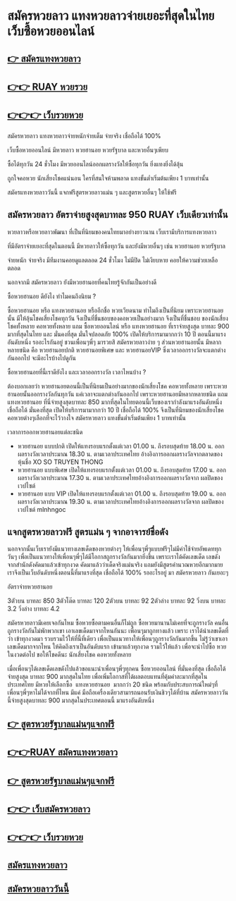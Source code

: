 # สมัครหวยลาว แทงหวยลาวจ่ายเยอะที่สุดในไทย เว็บซื้อหวยออนไลน์
 
## [👉 สมัครแทงหวยลาว](https://www.xn--147-2ll3f3ai1h5d.com/register/@vip789_atomseo)

## [👉👉 RUAY หวยรวย](https://ruay789.net/)

## [👉👉👉 เว็บรวยหวย](https://ruay789.net/)
 
สมัครหวยลาว แทงหวยลาวจ่ายหนักจ่ายเต็ม จ่ายจริง เชื่อถือได้ 100%

เว็บซื้อหวยออนไลน์ มีหวยลาว หวยฮานอย หวยรัฐบาล และหวยอื่นๆเพียบ

ซื้อได้ทุกวัน 24 ชั่วโมง มีหวยออนไลน์ออกผลรางวัลให้ซื้อทุกวัน ยิ่งแทงยิ่งได้ลุ้น

ถูกใจคอหวย นักเสี่ยงโชคแน่นอน ใครที่สนใจห้ามพลาด แทงขั้นต่ำเริ่มต้นเพียง 1 บาทเท่านั้น

สมัครแทงหวยลาววันนี้ แจกฟรีสูตรหวยลาวแม่น ๆ และสูตรหวยอื่นๆ ให้ใช้ฟรี

## สมัครหวยลาว อัตราจ่ายสูงสุดบาทละ 950 RUAY เว็บเดียวเท่านั้น

หวยลาวหรือหวยลาวพัฒนา ที่เป็นที่นิยมของคนไทยมาอย่างยาวนาน เว็บเรามีบริการแทงหวยลาว

ที่มีอัตราจ่ายเยอะที่สุดในตอนนี้ มีหวยลาวให้ซื้อทุกวัน และยังมีหวยอื่นๆ เช่น หวยฮานอย หวยรัฐบาล

จ่ายหนัก จ่ายจริง มีทีมงานคอยดูแลตลอด 24 ชั่วโมง ไม่มีปิด ไม่เงียบหาย คอยให้ความช่วยเหลือตลอด

นอกจากมี สมัครหวยลาว ยังมีหวยฮานอยที่คนไทยรู้จักกันเป็นอย่างดี

ซื้อหวยฮานอย ดียังไง ทำไมคนถึงนิยม ?

ซื้อหวยฮานอย หรือ แทงหวยฮานอย หรืออีกชื่อ หวยเวียดนาม ทำไมถึงเป็นที่นิยม เพราะหวยฮานอยนั้น มีให้ลุ้นโชคเสี่ยงโชคทุกวัน จีงเป็นที่ชื่นชอบของคอหวยเป็นอย่างมาก จึงเป็นที่ชื่นชอบ ของนักเสี่ยงโชคทั้งหลาย คอหวยทั้งหลาย แถม ซื้อหวยออนไลน์ หรือ แทงหวยฮานอย ที่เราจ่ายสูงสุด บาทละ 900 มากที่สุดในไทย และ มั่นคงที่สุด มั่นใจปลอดภัย 100% เปิดให้บริการมามากกว่า 10 ปี ตอนนี้มาแรงอันดับหนึ่ง รออะไรกันอยู่ ชวนเพื่อนๆพี่ๆ มารวยสิ สมัครหวยลาวง่าย ๆ ส่วนหวยฮานอยนั้น มึหลากหลายชนิด คือ หวยฮานอยปกติ หวยฮานอยพิเศษ และ หวยฮานอยVIP ซึ่งเวลาออกรางวัลจะแตกต่างกันออกไป จะมีอะไรบ้างไปดูกัน

ซื้อหวยฮานอยที่นี้เราดียังไง และเวลาออกรางวัล เวลาไหนบ้าง ?

ต้องบอกเลยว่า หวยฮานอยตอนนี้เป็นที่นิยมเป็นอย่างมากของนักเสี่ยงโชค คอหวยทั้งหลาย เพราะหวยฮานอยนั้นออกรางวัลกันทุกวัน แค่เวลาจะแตกต่างกันออกไป เพราะหวยฮานอยมีหลากหลายชนิด แถม แทงหวยฮานอย ที่นี่จ่ายสูงสุดบาทละ 850 มากที่สุดในไทยตอนนี้เว็บของเรากำลังมาแรงอันดับหนึ่ง เชื่อถือได้ มั่นคงที่สุด เปิดให้บริการมามากกว่า 10 ปี เชื่อถือได้ 100% จึงเป็นที่นิยมของนักเสี่ยงโชค คอหวยต่างๆเลือกที่จะไว้วางใจ สมัครหวยลาว แทงขั้นต่ำเริ่มต้นเพียง 1 บาทเท่านั้น

เวลาการออกหวยฮานอยแต่ละชนิด 

* หวยฮานอย แบบปกติ เปิดให้แทงรอบแรกตั้งแต่เวลา 01.00 น. ถึงรอบสุดท้าย 18.00 น. ออกผลรางวัลเวลาประมาณ 18.30 น. ตามเวลาประเทศไทย อ้างอิงการออกผลรางวัลจากตลาดของหุ้นชื่อ XO SO TRUYEN THONG
* หวยฮานอย แบบพิเศษ เปิดให้แทงรอบแรกตั้งแต่เวลา 01.00 น. ถึงรอบสุดท้าย 17.00 น. ออกผลรางวัลเวลาประมาณ 17.30 น. ตามเวลาประเทศไทยอ้างอิงการออกผลรางวัลจาก ผลปิดของเวปไซต์
* หวยฮานอย แบบ VIP เปิดให้แทงรอบแรกตั้งแต่เวลา 01.00 น. ถึงรอบสุดท้าย 19.00 น. ออกผลรางวัลเวลาประมาณ 19.30 น. ตามเวลาประเทศไทยอ้างอิงการออกผลรางวัลจาก ผลปิดของเวปไซต์ mlnhngoc

## แจกสูตรหวยลาวฟรี สูตรแม่น ๆ จากอาจารย์ชื่อดัง

นอกจากนั้นเว็บเรายังมีแนวทางเลขเด็ดของหวยต่างๆ ให้เพื่อนๆพี่ๆแบบฟรีๆไม่มีค่าใช้จ่ายอัพเดททุกวันๆ เพื่อเป็นแนวทางให้เพื่อนๆพี่ๆได้มีโอกาสถูกรางวัลกันมากยิ่งขึ้น เพราะเราได้คัดเลขเด็ด เลขดัง จากสำนักดังคัดมาแล้วเข้าทุกงวด คัดมาแล้วว่าเด็ดจริงแม่นจริง แถมยังมีสูตรคำนวณหวยอีกมากมาย เราจึงเป็นเว็บอันดับหนึ่งตอนนี้ที่มาแรงที่สุด เชื่อถือได้ 100% รออะไรอยู่ มา สมัครหวยลาว กันเยอะๆ

อัตราจ่ายหวยฮานอย

3ตัวบน          บาทละ      850
3ตัวโต๊ด        บาทละ       120
2ตัวบน          บาทละ        92
2ตัวล่าง         บาทละ        92
วิ่งบน             บาทละ        3.2
วิ่งล่าง            บาทละ        4.2

สมัครหวยลาวมีเคยเจอกันไหม ซื้อหวยซื้อตามคนอื่นก็ไม่ถูก ซื้อหวยมานานไม่เคยที่จะถูกรางวัล คนอื่นถูกรางวัลกันไม่พักพวกเขา เอาเลขเด็ดมาจากไหนกันนะ เพื่อนๆมาถูกทางแล้ว เพราะ เราได้นำเลขเด็ดที่ว่า เข้าทุกงวดมา รวบรวมไว้ให้ที่นี้ที่เดียว เพื่อเป็นแนวทางให้เพื่อนๆถูกรางวัลกันมากขึ้น ไม่รู้ว่าเขาเอาเลขเด็ดมากจากไหน ให้คิดถึงเราเป็นอันดับแรก เข้ามาแล้วทุกงวด รวมไว้ให้แล้ว เพื่อจะนำไปซื้อ หวยในงวดต่อไป ขอให้โชคดีนะ นักเสี่ยงโชค คอหวยทั้งหลาย

เมื่อเพื่อนๆได้เลขเด็ดเลขดังไปแล้วขอแนะนำเพื่อนๆพี่ๆทุกคน ซื้อหวยออนไลน์ ที่มั่นคงที่สุด เชื่อถือได้ จ่ายสูงสุด บาทละ 900 มากสุดในไทย เพื่อเพิ่มโอกาสที่ได้ผลตอบแทนที่คุ้มค่าละมากที่สุดในประเทศไทย มีหวยให้เลือกซื้อ  แทงหวยฮานอย  มากกว่า 20 ชนิด พร้อมกับประสบการณ์ใหม่ๆที่เพื่อนๆพี่ๆหาไม่ได้จากที่ไหน มีแค่ มือถือเครื่องเดียวสามารถนอนรับเงินชิวๆได้ที่บ้าน สมัครหวยลาววันนี้จ่ายสูงสุดบาทละ 900 มากสุดในประเทศตอนนี้ มาแรงอันดับหนึ่ง

## [👉 สูตรหวยรัฐบาลแม่นๆแจกฟรี ](https://ruay789.net/%e0%b9%80%e0%b8%a8%e0%b8%a3%e0%b8%a9%e0%b8%90%e0%b8%b5-%e0%b9%80%e0%b8%a7%e0%b9%87%e0%b8%9a%e0%b8%ab%e0%b8%a7%e0%b8%a2%e0%b8%ad%e0%b8%ad%e0%b8%99%e0%b9%84%e0%b8%a5%e0%b8%99%e0%b9%8c/)


## [👉👉RUAY สมัครแทงหวยลาว](https://www.xn--147-2ll3f3ai1h5d.com/register/@vip789_atomseo)

## [👉 สูตรหวยรัฐบาลแม่นๆแจกฟรี ](https://ruay789.net/%e0%b9%80%e0%b8%a8%e0%b8%a3%e0%b8%a9%e0%b8%90%e0%b8%b5-%e0%b9%80%e0%b8%a7%e0%b9%87%e0%b8%9a%e0%b8%ab%e0%b8%a7%e0%b8%a2%e0%b8%ad%e0%b8%ad%e0%b8%99%e0%b9%84%e0%b8%a5%e0%b8%99%e0%b9%8c/)

## [👉👉 เว็บสมัครหวยลาว](https://www.xn--147-2ll3f3ai1h5d.com/register/@vip789_atomseo)

## [👉👉👉 เว็บรวยหวย](https://ruay789.net/)

## [สมัครแทงหวยลาว ](https://atom.io/themes/%E0%B8%AA%E0%B8%A1%E0%B8%B1%E0%B8%84%E0%B8%A3%E0%B8%AB%E0%B8%A7%E0%B8%A2%E0%B8%A5%E0%B8%B2%E0%B8%A7%20%E0%B9%81%E0%B8%97%E0%B8%87%E0%B8%AB%E0%B8%A7%E0%B8%A2%E0%B8%A5%E0%B8%B2%E0%B8%A7%20%E0%B9%81%E0%B8%88%E0%B8%81%E0%B8%AA%E0%B8%B9%E0%B8%95%E0%B8%A3%E0%B8%AB%E0%B8%A7%E0%B8%A2%E0%B8%A5%E0%B8%B2%E0%B8%A7%E0%B9%81%E0%B8%A1%E0%B9%88%E0%B8%99%20%E0%B9%86%20%E0%B9%80%E0%B8%A7%E0%B8%9A%E0%B8%AB%E0%B8%A7%E0%B8%A2%E0%B8%A5%E0%B8%B2%E0%B8%A7%E0%B8%88%E0%B9%88%E0%B8%B2%E0%B8%A2%E0%B9%80%E0%B8%A2%E0%B8%AD%E0%B8%B0%E0%B8%97%E0%B8%B5%E0%B9%88%E0%B8%AA%E0%B8%B8%E0%B8%94%E0%B9%83%E0%B8%99%E0%B9%84%E0%B8%97%E0%B8%A2)
## [สมัครหวยลาววันนี้ ](https://atom.io/themes/%E0%B8%AA%E0%B8%A1%E0%B8%B1%E0%B8%84%E0%B8%A3%E0%B8%AB%E0%B8%A7%E0%B8%A2%E0%B8%A5%E0%B8%B2%E0%B8%A7%20%E0%B9%80%E0%B8%A7%E0%B8%9A%E0%B9%81%E0%B8%97%E0%B8%87%E0%B8%AB%E0%B8%A7%E0%B8%A2%E0%B8%A5%E0%B8%B2%E0%B8%A7%E0%B8%88%E0%B9%88%E0%B8%B2%E0%B8%A2%E0%B9%80%E0%B8%A2%E0%B8%AD%E0%B8%B0%E0%B8%97%E0%B8%B5%E0%B9%88%E0%B8%AA%E0%B8%B8%E0%B8%94%E0%B9%83%E0%B8%99%E0%B9%84%E0%B8%97%E0%B8%A2%20%E0%B9%80%E0%B8%A7%E0%B8%9A%E0%B8%AB%E0%B8%A7%E0%B8%A2%E0%B8%AD%E0%B8%AD%E0%B8%99%E0%B9%84%E0%B8%A5%E0%B8%99%E0%B9%8C%E0%B8%97%E0%B8%B5%E0%B9%88%E0%B8%84%E0%B8%99%E0%B9%84%E0%B8%97%E0%B8%A2%E0%B8%99%E0%B8%B4%E0%B8%A2%E0%B8%A1%20%E0%B9%81%E0%B8%97%E0%B8%87%E0%B8%AB%E0%B8%A7%E0%B8%A2%E0%B8%A5%E0%B8%B2%E0%B8%A7)